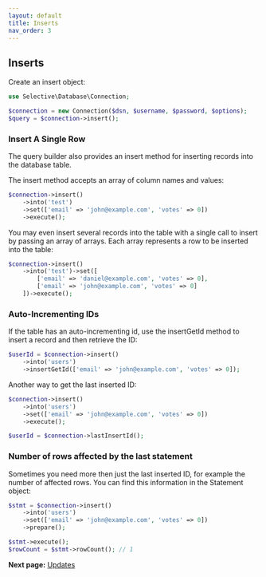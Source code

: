 ```yaml
---
layout: default
title: Inserts
nav_order: 3
---
```


## Inserts

Create an insert object:

```php
use Selective\Database\Connection;

$connection = new Connection($dsn, $username, $password, $options);
$query = $connection->insert();
```

### Insert A Single Row

The query builder also provides an insert method for inserting
records into the database table.

The insert method accepts an array of column names and values:

```php
$connection->insert()
    ->into('test')
    ->set(['email' => 'john@example.com', 'votes' => 0])
    ->execute();
```

You may even insert several records into the table with a single call
to insert by passing an array of arrays. Each array represents a
row to be inserted into the table:

```php
$connection->insert()
    ->into('test')->set([
        ['email' => 'daniel@example.com', 'votes' => 0],
        ['email' => 'john@example.com', 'votes' => 0]
    ])->execute();
```

### Auto-Incrementing IDs

If the table has an auto-incrementing id,
use the insertGetId method to insert a record and then retrieve the ID:

```php
$userId = $connection->insert()
    ->into('users')
    ->insertGetId(['email' => 'john@example.com', 'votes' => 0]);
```

Another way to get the last inserted ID:

```php
$connection->insert()
    ->into('users')
    ->set(['email' => 'john@example.com', 'votes' => 0])
    ->execute();

$userId = $connection->lastInsertId();
```

### Number of rows affected by the last statement

Sometimes you need more then just the last inserted ID, for example the number of affected rows.
You can find this information in the Statement object:

```php
$stmt = $connection->insert()
    ->into('users')
    ->set(['email' => 'john@example.com', 'votes' => 0])
    ->prepare();

$stmt->execute();
$rowCount = $stmt->rowCount(); // 1
```

**Next page:** [Updates](updates.md)
